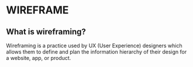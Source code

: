 # WIREFRAME

## What is wireframing?

Wireframing is a practice used by UX (User Experience) designers which allows them to define and plan the information hierarchy of their design for a website, app, or product.

